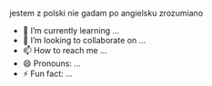 jestem z polski
nie gadam po angielsku zrozumiano
- 🌱 I’m currently learning ...
- 💞️ I’m looking to collaborate on ...
- 📫 How to reach me ...
- 😄 Pronouns: ...
- ⚡ Fun fact: ...

<!---
polska90o/polska90o is a ✨ special ✨ repository because its `README.md` (this file) appears on your GitHub profile.
You can click the Preview link to take a look at your changes.
--->
